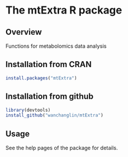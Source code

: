 # The mtExtra R package #

## Overview ##

Functions for metabolomics data analysis

## Installation from CRAN

```r
install.packages("mtExtra")
```

## Installation from github ##

```r
library(devtools)
install_github("wanchanglin/mtExtra")
```

## Usage ##

See the help pages of the package for details.
